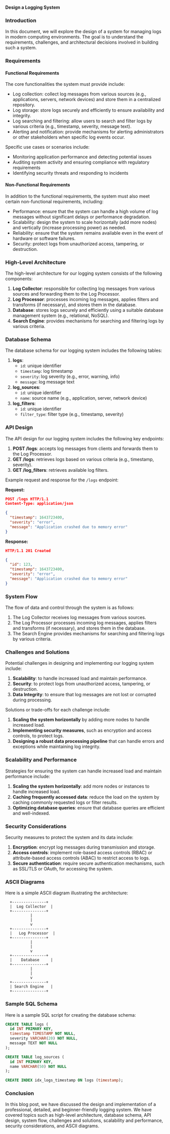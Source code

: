 **Design a Logging System**

### Introduction

In this document, we will explore the design of a system for managing logs in modern computing environments. The goal is to understand the requirements, challenges, and architectural decisions involved in building such a system.

### Requirements

#### Functional Requirements

The core functionalities the system must provide include:

* Log collection: collect log messages from various sources (e.g., applications, servers, network devices) and store them in a centralized repository.
* Log storage: store logs securely and efficiently to ensure availability and integrity.
* Log searching and filtering: allow users to search and filter logs by various criteria (e.g., timestamp, severity, message text).
* Alerting and notification: provide mechanisms for alerting administrators or other stakeholders when specific log events occur.

Specific use cases or scenarios include:

* Monitoring application performance and detecting potential issues
* Auditing system activity and ensuring compliance with regulatory requirements
* Identifying security threats and responding to incidents

#### Non-Functional Requirements

In addition to the functional requirements, the system must also meet certain non-functional requirements, including:

* Performance: ensure that the system can handle a high volume of log messages without significant delays or performance degradation.
* Scalability: design the system to scale horizontally (add more nodes) and vertically (increase processing power) as needed.
* Reliability: ensure that the system remains available even in the event of hardware or software failures.
* Security: protect logs from unauthorized access, tampering, or destruction.

### High-Level Architecture

The high-level architecture for our logging system consists of the following components:

1. **Log Collector**: responsible for collecting log messages from various sources and forwarding them to the Log Processor.
2. **Log Processor**: processes incoming log messages, applies filters and transforms (if necessary), and stores them in the database.
3. **Database**: stores logs securely and efficiently using a suitable database management system (e.g., relational, NoSQL).
4. **Search Engine**: provides mechanisms for searching and filtering logs by various criteria.

### Database Schema

The database schema for our logging system includes the following tables:

1. **logs**:
	* `id`: unique identifier
	* `timestamp`: log timestamp
	* `severity`: log severity (e.g., error, warning, info)
	* `message`: log message text
2. **log_sources**:
	* `id`: unique identifier
	* `name`: source name (e.g., application, server, network device)
3. **log_filters**:
	* `id`: unique identifier
	* `filter_type`: filter type (e.g., timestamp, severity)

### API Design

The API design for our logging system includes the following key endpoints:

1. **POST /logs**: accepts log messages from clients and forwards them to the Log Processor.
2. **GET /logs**: retrieves logs based on various criteria (e.g., timestamp, severity).
3. **GET /log_filters**: retrieves available log filters.

Example request and response for the `/logs` endpoint:

**Request:**
```json
POST /logs HTTP/1.1
Content-Type: application/json

{
  "timestamp": 1643723400,
  "severity": "error",
  "message": "Application crashed due to memory error"
}
```

**Response:**
```json
HTTP/1.1 201 Created

{
  "id": 123,
  "timestamp": 1643723400,
  "severity": "error",
  "message": "Application crashed due to memory error"
}
```

### System Flow

The flow of data and control through the system is as follows:

1. The Log Collector receives log messages from various sources.
2. The Log Processor processes incoming log messages, applies filters and transforms (if necessary), and stores them in the database.
3. The Search Engine provides mechanisms for searching and filtering logs by various criteria.

### Challenges and Solutions

Potential challenges in designing and implementing our logging system include:

1. **Scalability**: to handle increased load and maintain performance.
2. **Security**: to protect logs from unauthorized access, tampering, or destruction.
3. **Data Integrity**: to ensure that log messages are not lost or corrupted during processing.

Solutions or trade-offs for each challenge include:

1. **Scaling the system horizontally** by adding more nodes to handle increased load.
2. **Implementing security measures**, such as encryption and access controls, to protect logs.
3. **Designing a robust data processing pipeline** that can handle errors and exceptions while maintaining log integrity.

### Scalability and Performance

Strategies for ensuring the system can handle increased load and maintain performance include:

1. **Scaling the system horizontally**: add more nodes or instances to handle increased load.
2. **Caching frequently accessed data**: reduce the load on the system by caching commonly requested logs or filter results.
3. **Optimizing database queries**: ensure that database queries are efficient and well-indexed.

### Security Considerations

Security measures to protect the system and its data include:

1. **Encryption**: encrypt log messages during transmission and storage.
2. **Access controls**: implement role-based access controls (RBAC) or attribute-based access controls (ABAC) to restrict access to logs.
3. **Secure authentication**: require secure authentication mechanisms, such as SSL/TLS or OAuth, for accessing the system.

### ASCII Diagrams

Here is a simple ASCII diagram illustrating the architecture:
```
  +---------------+
  |  Log Collector  |
  +---------------+
           |
           |
           v
  +---------------+
  |   Log Processor  |
  +---------------+
           |
           |
           v
  +---------------+
  |    Database     |
  +---------------+
           |
           |
           v
  +---------------+
  | Search Engine   |
  +---------------+
```

### Sample SQL Schema

Here is a sample SQL script for creating the database schema:
```sql
CREATE TABLE logs (
  id INT PRIMARY KEY,
  timestamp TIMESTAMP NOT NULL,
  severity VARCHAR(20) NOT NULL,
  message TEXT NOT NULL
);

CREATE TABLE log_sources (
  id INT PRIMARY KEY,
  name VARCHAR(50) NOT NULL
);

CREATE INDEX idx_logs_timestamp ON logs (timestamp);
```

### Conclusion

In this blog post, we have discussed the design and implementation of a professional, detailed, and beginner-friendly logging system. We have covered topics such as high-level architecture, database schema, API design, system flow, challenges and solutions, scalability and performance, security considerations, and ASCII diagrams.
